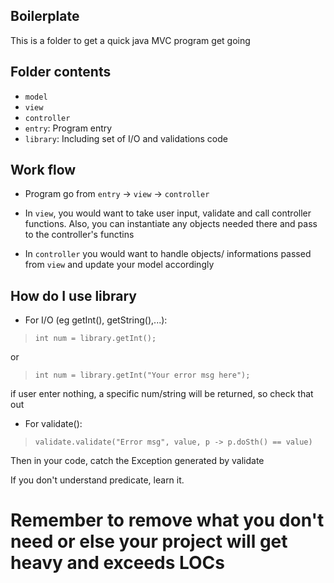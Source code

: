 ## Boilerplate

This is a folder to get a quick java MVC program get going

## Folder contents

- `model`
- `view`
- `controller`
- `entry`: Program entry
- `library`: Including set of I/O and validations code

## Work flow

- Program go from `entry` -> `view` -> `controller`

- In `view`, you would want to take user input, validate and call controller functions. Also, you can instantiate any objects needed there and pass to the controller's functins

- In `controller` you would want to handle objects/ informations passed from `view` and update your model accordingly

## How do I use library

- For I/O (eg getInt(), getString(),...):

> `int num = library.getInt();`

or

> `int num = library.getInt("Your error msg here");`

if user enter nothing, a specific num/string will be returned, so check that out

- For validate():

> `validate.validate("Error msg", value, p -> p.doSth() == value)`

Then in your code, catch the Exception generated by validate

If you don't understand predicate, learn it.

# Remember to remove what you don't need or else your project will get heavy and exceeds LOCs
